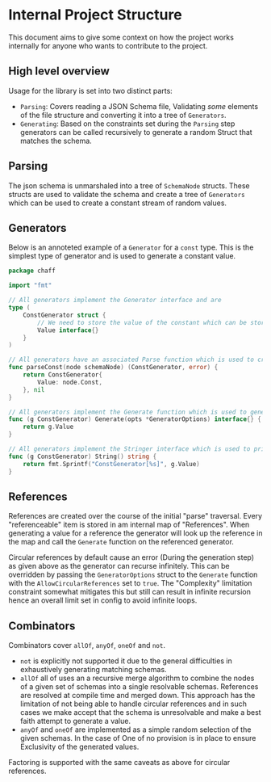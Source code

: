 # Internal Project Structure
This document aims to give some context on how the project works internally for anyone who wants to contribute to the project.

## High level overview
Usage for the library is set into two distinct parts:
 * `Parsing`: Covers reading a JSON Schema file, Validating <em>some</em> elements of the file structure and converting it into a tree of `Generators`.
 * `Generating`: Based on the constraints set during the `Parsing` step generators can be called recursively to generate a random Struct that matches the schema.

## Parsing
The json schema is unmarshaled into a tree of `SchemaNode` structs. These structs are used to validate the schema and create a tree of `Generators` which can be used to create a constant stream of random values.

## Generators
Below is an annoteted example of a `Generator` for a `const` type. This is the simplest type of generator and is used to generate a constant value.
```go
package chaff

import "fmt"

// All generators implement the Generator interface and are
type (
	ConstGenerator struct {
        // We need to store the value of the constant which can be stored in the generator as an interface{}
		Value interface{}
	}
)

// All generators have an associated Parse function which is used to create a generator from a "SchemaNode"
func parseConst(node schemaNode) (ConstGenerator, error) {
	return ConstGenerator{
		Value: node.Const,
	}, nil
}

// All generators implement the Generate function which is used to generate a random value based on the constraints of the generator
func (g ConstGenerator) Generate(opts *GeneratorOptions) interface{} {
	return g.Value
}

// All generators implement the Stringer interface which is used to print the generator in a human readable format
func (g ConstGenerator) String() string {
	return fmt.Sprintf("ConstGenerator[%s]", g.Value)
}
```

## References
References are created over the course of the initial "parse" traversal. Every "referenceable" item is stored in am internal map of "References". When generating a value for a reference the generator will look up the reference in the map and call the `Generate` function on the referenced generator.

Circular references by default cause an error (During the generation step) as given above as the generator can recurse infinitely. This can be overridden by passing the `GeneratorOptions` struct to the `Generate` function with the `AllowCircularReferences` set to `true`. The "Complexity" limitation constraint somewhat mitigates this but still can result in infinite recursion hence an overall limit set in config to avoid infinite loops.

## Combinators
Combinators cover `allOf`, `anyOf`, `oneOf` and `not`. 
 * `not` is explicitly not supported it due to the general difficulties in exhaustively generating matching schemas.
 * `allOf`  all of uses an a recursive merge algorithm to combine the nodes of a given set of schemas into a single resolvable schemas. References are resolved at compile time and merged down. This approach has the limitation of not being able to handle circular references and in such cases we make accept that the schema is unresolvable and make a best faith attempt to generate a value.
 * `anyOf` and `oneOf` are implemented as a simple random selection of the given schemas. In the case of One of no provision is in place to ensure Exclusivity of the generated values. 

Factoring is supported with the same caveats as above for circular references.